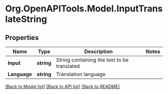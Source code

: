 # Org.OpenAPITools.Model.InputTranslateString
## Properties

Name | Type | Description | Notes
------------ | ------------- | ------------- | -------------
**Input** | **string** | String containing the text to be translated | 
**Language** | **string** | Translation language | 

[[Back to Model list]](../README.md#documentation-for-models) [[Back to API list]](../README.md#documentation-for-api-endpoints) [[Back to README]](../README.md)

